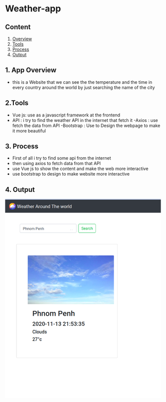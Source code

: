 # Weather-app
## Content
1. [Overview](#ov)
2. [Tools](#to)
3. [Process](#pro)
4. [Output](#out)
<a name="ov"></a>
## 1. App Overview
- this is a Website that we can see the the temperature and the time in every country around the world by just searching the name of the city
<a name="to"></a>
## 2.Tools
- Vue js: use as a javascript framework at the frontend
- API : i try to find the weather API in the internet that fetch it
-Axios : use fetch the data from API
-Bootstrap : Use to Design the webpage to make it more beautiful
<a name="pro"></a>
## 3. Process
- First of all i try to find some api from the internet
- then using axios to fetch data from that API
- use Vue js to show the content and make the web more interactive
- use bootstrap to design to make website more interactive
<a name="out"></a>
## 4. Output
![](/pic.png)
